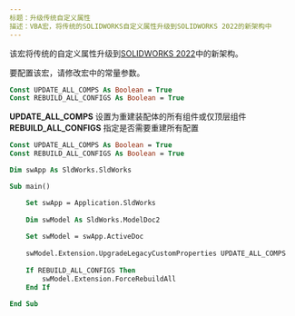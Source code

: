 ```yaml
---
标题：升级传统自定义属性
描述：VBA宏，将传统的SOLIDWORKS自定义属性升级到SOLIDWORKS 2022的新架构中
---
```


该宏将传统的自定义属性升级到[SOLIDWORKS 2022](https://help.solidworks.com/2022/english/solidworks/sldworks/c_custom_properties_architecture.htm)中的新架构。

要配置该宏，请修改宏中的常量参数。

```vb
Const UPDATE_ALL_COMPS As Boolean = True
Const REBUILD_ALL_CONFIGS As Boolean = True
```

**UPDATE_ALL_COMPS** 设置为重建装配体的所有组件或仅顶层组件
**REBUILD_ALL_CONFIGS** 指定是否需要重建所有配置

```vb
Const UPDATE_ALL_COMPS As Boolean = True
Const REBUILD_ALL_CONFIGS As Boolean = True

Dim swApp As SldWorks.SldWorks

Sub main()

    Set swApp = Application.SldWorks
    
    Dim swModel As SldWorks.ModelDoc2
    
    Set swModel = swApp.ActiveDoc
    
    swModel.Extension.UpgradeLegacyCustomProperties UPDATE_ALL_COMPS
    
    If REBUILD_ALL_CONFIGS Then
        swModel.Extension.ForceRebuildAll
    End If
    
End Sub
```